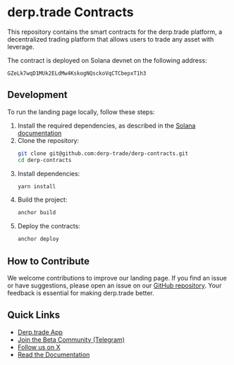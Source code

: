# derp.trade Contracts

This repository contains the smart contracts for the derp.trade platform, a decentralized trading platform that allows users to trade any asset with leverage.

The contract is deployed on Solana devnet on the following address:

```
GZeLk7wqD1MUk2ELdMw4KskogNQsckoVqCTCbepxT1h3
```

## Development

To run the landing page locally, follow these steps:

1. Install the required dependencies, as described in the [Solana documentation](https://solana.com/docs/intro/installation)
2. Clone the repository:
    ```bash
    git clone git@github.com:derp-trade/derp-contracts.git
    cd derp-contracts
    ```
3. Install dependencies:
    ```bash
    yarn install
    ```
4. Build the project:
    ```bash
    anchor build
    ```
5. Deploy the contracts:
    ```bash
    anchor deploy
    ```

## How to Contribute

We welcome contributions to improve our landing page. If you find an issue or have suggestions, please open an issue on our [GitHub repository](https://github.com/derp-trade/derp-contracts/issues). Your feedback is essential for making derp.trade better.

## Quick Links

- [Derp.trade App](https://app.derp.trade)
- [Join the Beta Community (Telegram)](https://t.me/derpsbeta)
- [Follow us on X](https://x.com/derp_trade)
- [Read the Documentation](https://docs.derp.trade)